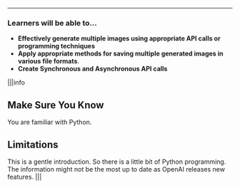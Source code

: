 ---

### Learners will be able to...

- **Effectively generate multiple images using appropriate API calls or programming techniques**
- **Apply appropriate methods for saving multiple generated images in various file formats**.
- **Create Synchronous and Asynchronous API calls**


|||info
## Make Sure You Know
You are familiar with Python.

## Limitations
This is a gentle introduction. So there is a little bit of Python programming. The information might not be the most up to date as OpenAI releases new features.
|||